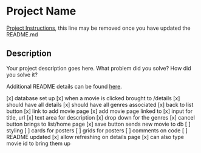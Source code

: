 # Project Name

[Project Instructions](./INSTRUCTIONS.md), this line may be removed once you have updated the README.md

## Description

Your project description goes here. What problem did you solve? How did you solve it?

Additional README details can be found [here](https://github.com/PrimeAcademy/readme-template/blob/master/README.md).

[x] database set up
[x] when a movie is clicked brought to /details
    [x] should have all details
    [x] should have all genres associated
    [x] back to list button
[x] link to add movie page
[x] add movie page linked to
    [x] input for title, url
    [x] text area for description
    [x] drop down for the genres
    [x] cancel button brings to list/home page
    [x] save button sends new movie to db
[ ] styling
    [ ] cards for posters
    [ ] grids for posters
[ ] comments on code
[ ] README updated
[x] allow refreshing on details page
    [x] can also type movie id to bring them up